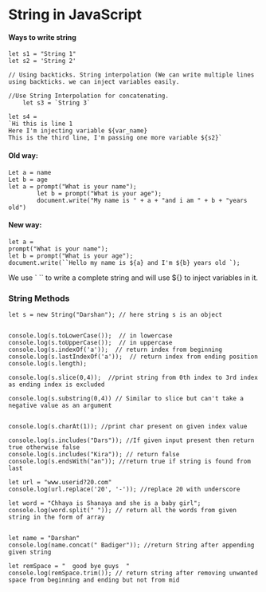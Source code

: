 # String in JavaScript

#### Ways to write string 

    let s1 = "String 1"
    let s2 = 'String 2'
    
    // Using backticks. String interpolation (We can write multiple lines using backticks. we can inject variables easily.
    
    //Use String Interpolation for concatenating.
        let s3 = `String 3`       
    
    let s4 = 
    `Hi this is line 1
    Here I'm injecting variable ${var_name}
    This is the third line, I'm passing one more variable ${s2}`


#### Old way:
    Let a = name
    Let b = age
    let a = prompt("What is your name");
            let b = prompt("What is your age");
            document.write("My name is " + a + "and i am " + b + "years old")


#### New way:
    let a = 
    prompt("What is your name");
    let b = prompt("What is your age");
    document.write(``Hello my name is ${a} and I'm ${b} years old `);

We use ` `` to write a complete string and will use ${} to inject variables in it.
### String Methods

    let s = new String("Darshan"); // here string s is an object
    
    
    console.log(s.toLowerCase());  // in lowercase
    console.log(s.toUpperCase());  // in uppercase
    console.log(s.indexOf('a'));  // return index from beginning
    console.log(s.lastIndexOf('a'));  // return index from ending position
    console.log(s.length);
    
    console.log(s.slice(0,4));  //print string from 0th index to 3rd index as ending index is excluded
    
    console.log(s.substring(0,4)) // Similar to slice but can't take a negative value as an argument 
    
    
    console.log(s.charAt(1)); //print char present on given index value
    
    console.log(s.includes("Dars")); //If given input present then return true otherwise false
    console.log(s.includes("Kira")); // return false
    console.log(s.endsWith("an")); //return true if string is found from last
    
    let url = "www.userid?20.com"
    console.log(url.replace('20', '-')); //replace 20 with underscore
    
    let word = "Chhaya is Shanaya and she is a baby girl";
    console.log(word.split(" ")); // return all the words from given string in the form of array
    
    
    let name = "Darshan"
    console.log(name.concat(" Badiger")); //return String after appending given string
    
    let remSpace = "  good bye guys  "
    console.log(remSpace.trim()); // return string after removing unwanted space from beginning and ending but not from mid
